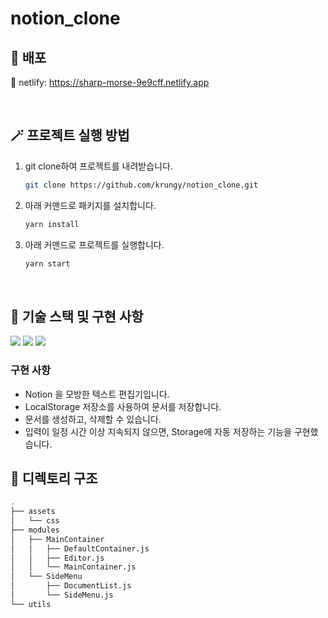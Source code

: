 # notion_clone

## 🚀 배포

🔗 netlify: https://sharp-morse-9e9cff.netlify.app

<br />

## 🪄 프로젝트 실행 방법

1. git clone하여 프로젝트를 내려받습니다.
   ```bash
   git clone https://github.com/krungy/notion_clone.git
   ```
2. 아래 커맨드로 패키지를 설치합니다.
   ```bash
   yarn install
   ```
3. 아래 커맨드로 프로젝트를 실행합니다.
   ```bash
   yarn start
   ```

<br>

## 🧰 기술 스택 및 구현 사항

![](https://img.shields.io/badge/Webpack-8DD6F9?style=for-the-badge&logo=Webpack&logoColor=white) ![](https://img.shields.io/badge/Babel-F9DC3E?style=for-the-badge&logo=babel&logoColor=white) ![](https://img.shields.io/badge/JavaScript-323330?style=for-the-badge&logo=javascript&logoColor=F7DF1E)

### 구현 사항
  - Notion 을 모방한 텍스트 편집기입니다.
  - LocalStorage 저장소를 사용하여 문서를 저장합니다.
  - 문서를 생성하고, 삭제할 수 있습니다.
  - 입력이 일정 시간 이상 지속되지 않으면, Storage에 자동 저장하는 기능을 구현했습니다.

<!-- ### 트러블 슈팅

 -->

## 📂 디렉토리 구조
```bash
.
├── assets
│   └── css
├── modules
│   ├── MainContainer
│   │   ├── DefaultContainer.js
│   │   ├── Editor.js
│   │   └── MainContainer.js
│   └── SideMenu
│       ├── DocumentList.js
│       └── SideMenu.js
└── utils
```
